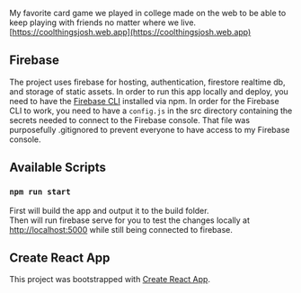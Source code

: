 My favorite card game we played in college made on the web to be able to keep playing with friends no matter where we live.
[https://coolthingsjosh.web.app](https://coolthingsjosh.web.app)

## Firebase

The project uses firebase for hosting, authentication, firestore realtime db, and storage of static assets.
In order to run this app locally and deploy, you need to have the [Firebase CLI](https://firebase.google.com/docs/cli) installed via npm.
In order for the Firebase CLI to work, you need to have a `config.js` in the src directory containing the secrets needed to connect to the Firebase console. That file was purposefully .gitignored to prevent everyone to have access to my Firebase console.

## Available Scripts

### `npm run start`

First will build the app and output it to the build folder.<br>
Then will run firebase serve for you to test the changes locally at [http://localhost:5000](http://localhost:5000) while still being connected to firebase.

## Create React App

This project was bootstrapped with [Create React App](https://github.com/laeschjs/CoolThingsJosh/tree/master/create_react_app/).
